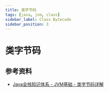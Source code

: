 ```yaml
---
title: 类字节码
tags: [java, jvm, class]
sidebar_label: Class Bytecode
sidebar_position: 3
---
```


# 类字节码

## 参考资料

* [Java全栈知识体系 - JVM基础 - 类字节码详解](https://pdai.tech/md/java/jvm/java-jvm-class.html)